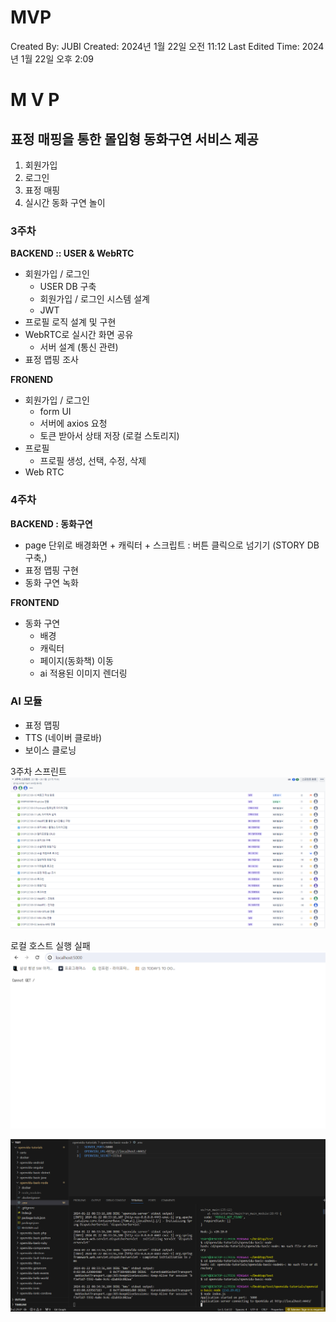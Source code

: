 # MVP

Created By: JUBI
Created: 2024년 1월 22일 오전 11:12
Last Edited Time: 2024년 1월 22일 오후 2:09

# **M V P**

## 표정 매핑을 통한 몰입형 동화구연 서비스 제공

1. 회원가입
2. 로그인
3. 표정 매핑
4. 실시간 동화 구연 놀이

### **3주차**

**BACKEND :: USER & WebRTC**

- 회원가입 / 로그인
    - USER  DB 구축
    - 회원가입 / 로그인 시스템 설계
    - JWT
- 프로필 로직 설계 및 구현
- WebRTC로 실시간 화면 공유
    - 서버 설계 (통신 관련)
- 표정 맵핑 조사

**FRONEND**

- 회원가입 / 로그인
    - form UI
    - 서버에 axios 요청
    - 토큰 받아서 상태 저장 (로컬 스토리지)
- 프로필
    - 프로필 생성, 선택, 수정, 삭제
- Web RTC

### **4주차**

**BACKEND : 동화구연**

- page 단위로 배경화면 + 캐릭터 + 스크립트 : 버튼 클릭으로 넘기기
(STORY DB 구축,)
- 표정 맵핑 구현
- 동화 구연 녹화

**FRONTEND**

- 동화 구연
    - 배경
    - 캐릭터
    - 페이지(동화책) 이동
    - ai 적용된 이미지 렌더링

### **AI 모듈**

- 표정 맵핑
- TTS (네이버 클로바)
- 보이스 클로닝

3주차 스프린트
<img src="./01.22/JIRA-3주차 스프린트.PNG">

로컬 호스트 실행 실패
<img src="./01.22/fail_webRTC.PNG">

<img src="./01.22/WebRTC_TERMINAL.PNG">